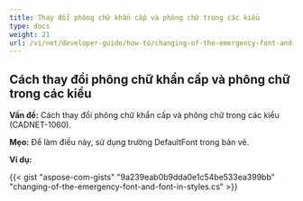 ```yaml
---
title: Thay đổi phông chữ khẩn cấp và phông chữ trong các kiểu
type: docs
weight: 21
url: /vi/net/developer-guide/how-to/changing-of-the-emergency-font-and-font-in-styles/
---
```


## **Cách thay đổi phông chữ khẩn cấp và phông chữ trong các kiểu**

**Vấn đề:** Cách thay đổi phông chữ khẩn cấp và phông chữ trong các kiểu (CADNET-1060).

**Mẹo:** Để làm điều này, sử dụng trường DefaultFont trong bản vẽ.

**Ví dụ:**

{{< gist "aspose-com-gists" "9a239eab0b9dda0e1c54be533ea399bb" "changing-of-the-emergency-font-and-font-in-styles.cs" >}}
